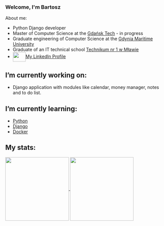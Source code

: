﻿### Welcome, I'm Bartosz

About me:
- Python Django developer
- Master of Computer Science at the [Gdańsk Tech](https://pg.edu.pl) - in progress
- Graduate engineering of Computer Science at the [Gdynia Maritime University](https://umg.edu.pl)
- Graduate of an IT technical school [Technikum nr 1 w Mławie](http://www.zs1mlawa.pl)
- <a href="https://www.linkedin.com/in/bartosz-parszczyński-059b22251/" target="blank"><img align="center" src="https://content.linkedin.com/content/dam/me/business/en-us/amp/brand-site/v2/bg/LI-Bug.svg.original.svg" alt="" height="30" width="40"/>My LinkedIn Profile</a>

## I’m currently working on:
  - Django application with modules like calendar, money manager, notes and to do list.

## I’m currently learning:
  - [Python](https://www.python.org)
  - [Django](https://www.djangoproject.com)
  - [Docker](https://www.docker.com)
  
## My stats:

<a href="https://github.com/anuraghazra/github-readme-stats">
  <img height=200 align="center" src="https://github-readme-stats.vercel.app/api?username=BPGracz&show_icons=true&rank_icon=github&theme=transparent" />
</a>
<a href="https://github.com/anuraghazra/convoychat">
  <img height=200 align="center" src="https://github-readme-stats.vercel.app/api/top-langs?username=BPGracz&layout=compact&langs_count=8&card_width=320" />
</a>
